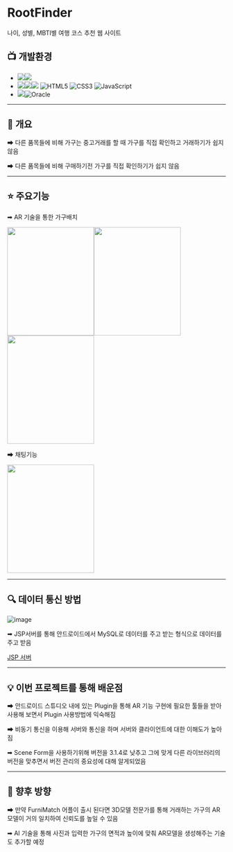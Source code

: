 # RootFinder
나이, 성별, MBTI별 여행 코스 추천 웹 사이트

## 📺 개발환경
- <img src="https://img.shields.io/badge/IDE-%23121011?style=for-the-badge"><img src="https://img.shields.io/badge/Eclipse-2C2255?style=for-the-badge&logo=eclipse&logoColor=white">
- <img src="https://img.shields.io/badge/Language-%23121011?style=for-the-badge"><img src="https://img.shields.io/badge/java-%23ED8B00?style=for-the-badge&logo=openjdk&logoColor=white"><img src="https://img.shields.io/badge/18-515151?style=for-the-badge">  ![HTML5](https://img.shields.io/badge/html5-%23E34F26.svg?style=for-the-badge&logo=html5&logoColor=white) ![CSS3](https://img.shields.io/badge/css3-%231572B6.svg?style=for-the-badge&logo=css3&logoColor=white) ![JavaScript](https://img.shields.io/badge/javascript-%23323330.svg?style=for-the-badge&logo=javascript&logoColor=%23F7DF1E)  
- <img src="https://img.shields.io/badge/Database-%23121011?style=for-the-badge">![Oracle](https://img.shields.io/badge/Oracle-F80000?style=for-the-badge&logo=oracle&logoColor=white)
<hr>


## 📖 개요

➡ 다른 품목들에 비해 가구는 중고거래를 할 때 가구를 직접 확인하고 거래하기가 쉽지 않음

➡ 다른 품목들에 비해 구매하기전 가구를 직접 확인하기가 쉽지 않음

<hr>

## ⭐ 주요기능

➡ AR 기술을 통한 가구배치

<img src="https://github.com/moonjinho99/FurinMatch_Android/assets/117807455/564b1fcc-0656-4204-a0d0-17ed155aafcd" width="200" height="250"><img src="https://github.com/moonjinho99/FurinMatch_Android/assets/117807455/2e05728e-13ee-4014-b74f-a122fa69e994" width="200" height="250"><img src="https://github.com/moonjinho99/FurinMatch_Android/assets/117807455/0a3cf697-32d3-4bf6-8bf6-b629fd32765a" width="200" height="250">

➡ 채팅기능

<img src="https://github.com/moonjinho99/FurinMatch_Android/assets/117807455/b8f49ee4-0dd9-4a81-a39b-de0ba6048303" width="200" height="250">

<hr>

## 🔍 데이터 통신 방법

![image](https://github.com/moonjinho99/FurinMatch_Android/assets/117807455/19585aa8-ffc7-4760-80e5-d7705802070a)

➡ JSP서버를 통해 안드로이드에서 MySQL로 데이터를 주고 받는 형식으로 데이터를 주고 받음

[JSP 서버](https://github.com/moonjinho99/FurniMatch-Web_JSP-)

<hr>

## 💡 이번 프로젝트를 통해 배운점

➡ 안드로이드 스튜디오 내에 있는 Plugin을 통해 AR 기능 구현에 필요한 툴들을 받아 사용해 보면서 Plugin 사용방법에 익숙해짐

➡ 비동기 통신을 이용해 서버와 통신을 하며 서버와 클라이언트에 대한 이해도가 높아짐

➡ Scene Form을 사용하기위해 버전을 3.1.4로 낮추고 그에 맞게 다른 라이브러리의 버전을 맞추면서 버전 관리의 중요성에 대해 알게되었음


<hr>

## 🔅 향후 방향

➡ 만약 FurniMatch 어플이 출시 된다면 3D모델 전문가를 통해 거래하는 가구의 AR 모델이 거의 일치하여 신뢰도를 높일 수 있음

➡ AI 기술을 통해 사진과 입력한 가구의 면적과 높이에 맞춰 AR모델을 생성해주는 기술도 추가할 예정

